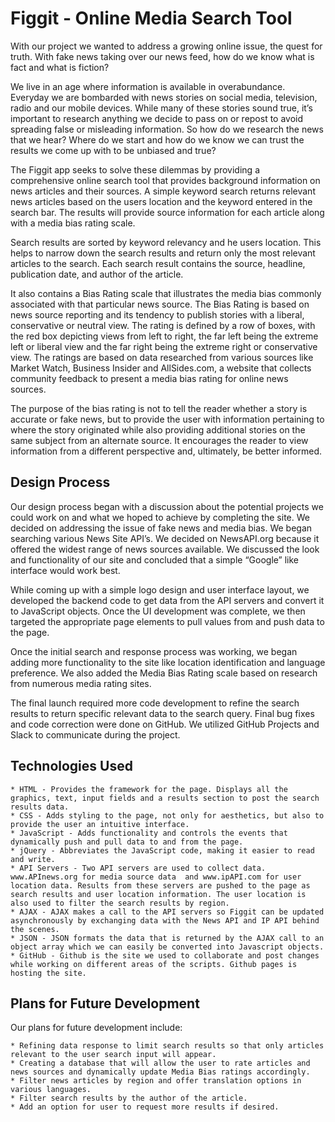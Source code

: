 # Figgit - Online Media Search Tool
With our project we wanted to address a growing online issue, the quest for truth. With fake news taking over our news feed, how do we know what is fact and what is fiction?

We live in an age where information is available in overabundance. Everyday we are bombarded with news stories on social media, television, radio and our mobile devices. While many of these stories sound true, it’s important to research anything we decide to pass on or repost to avoid spreading false or misleading information. So how do we research the news that we hear?  Where do we start and how do we know we can trust the results we come up with to be unbiased and true?

The Figgit app seeks to solve these dilemmas by providing a comprehensive online search tool that provides background information on news articles and their sources. A simple keyword search returns relevant news articles based on the users location and the keyword entered in the search bar. The results will provide source information for each article along with a media bias rating scale. 

Search results are sorted by keyword relevancy and he users location. This helps to narrow down the search results and return only the most relevant articles to the search. Each search result contains the source, headline, publication date, and author of the article. 

It also contains a Bias Rating scale that illustrates the media bias commonly associated with that particular news source. The Bias Rating is based on news source reporting and its tendency to publish stories with a liberal, conservative or neutral view. The rating is defined by a row of boxes, with the red box depicting views from left to right, the far left being the extreme left or liberal view and the far right being the extreme right or conservative view. The ratings are based on data researched from various sources like Market Watch, Business Insider and AllSides.com, a website that collects community feedback to present a media bias rating for online news sources.

The purpose of the bias rating is not to tell the reader whether a story is accurate or fake news, but to provide the user with information pertaining to where the story originated while also providing additional stories on the same subject from an alternate source. It encourages the reader to view information from a different perspective and, ultimately, be better informed.

## Design Process
Our design process began with a discussion about the potential projects we could work on and what we hoped to achieve by completing the site. We decided on addressing the issue of fake news and media bias. We began searching various News Site API’s. We decided on NewsAPI.org because it offered the widest range of news sources available. We discussed the look and functionality of our site and concluded that a simple “Google” like interface would work best. 

While coming up with a simple logo design and user interface layout, we developed the backend code to get data from the API servers and convert it to JavaScript objects. Once the UI development was complete, we then targeted the appropriate page elements to pull values from and push data to the page.

Once the initial search and response process was working, we began adding more functionality to the site like location identification and language preference. We also added the Media Bias Rating scale based on research from numerous media rating sites.

The final launch required more code development to refine the search results to return specific relevant data to the search query. Final bug fixes and code correction were done on GitHub. We utilized GitHub Projects and Slack to communicate during the project.

## Technologies Used
```
* HTML - Provides the framework for the page. Displays all the graphics, text, input fields and a results section to post the search results data.
* CSS - Adds styling to the page, not only for aesthetics, but also to provide the user an intuitive interface.
* JavaScript - Adds functionality and controls the events that dynamically push and pull data to and from the page. 
* jQuery - Abbreviates the JavaScript code, making it easier to read and write.
* API Servers - Two API servers are used to collect data. www.APInews.org for media source data  and www.ipAPI.com for user location data. Results from these servers are pushed to the page as search results and user location information. The user location is also used to filter the search results by region.
* AJAX - AJAX makes a call to the API servers so Figgit can be updated asynchronously by exchanging data with the News API and IP API behind the scenes.
* JSON - JSON formats the data that is returned by the AJAX call to an object array which we can easily be converted into Javascript objects.
* GitHub - Github is the site we used to collaborate and post changes while working on different areas of the scripts. Github pages is hosting the site.
```

## Plans for Future Development
Our plans for future development include:
```
* Refining data response to limit search results so that only articles relevant to the user search input will appear.
* Creating a database that will allow the user to rate articles and news sources and dynamically update Media Bias ratings accordingly.
* Filter news articles by region and offer translation options in various languages.
* Filter search results by the author of the article.
* Add an option for user to request more results if desired.
```
